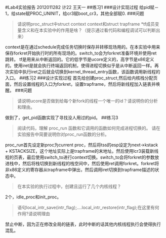 #Lab4实验报告
2012011282 计22 王天一
##练习1
###设计实现过程
给pid赋－1，给state赋PROC_UNINIT，给cr3赋boot_cr3，其他全部赋0.
###问题
>请说明proc_struct中struct context context和struct trapframe *tf成员变量含义和在本实验中的作用是啥？（提示通过看代码和编程调试可以判断出来）  

context是在通过schedule完成任务切换时保存并转移现场用的。在本实验中用来保存forkret开始执行时的所有现场的。switch_to会为forkret准备环境并使用ret跳转。
tf是用来从中断返回的。它的低字节是ucore定义的，高字节是x86定义的。使用iret是就会执行终端返回机制，使得进程切换似乎是从中断返回一样。再次实验中执行iret之后就会切换到kernel_thread_entry函数，该函数调用新线程的入口。
##练习2
###设计实现过程
首先给创建proc_struct,然后给内核栈分配页面，然后设置线程的入口为forkret，设置trapframe，然后将新线程加入链表并唤醒。
###问题
>请说明ucore是否做到给每个新fork的线程一个唯一的id？请说明你的分析和理由。

做到了，get_pid函数实现了寻找没人用过的pid。
##练习3
>阅读代码，理解 proc_run 函数和它调用的函数如何完成进程切换的。
>请在实验报告中简要说明你对proc_run函数的分析。  

proc_run首先设定新proc为current proc，然后将tss的esp设定为next->kstack + KSTACKSIZE，这个地址实际上是trapframe的末地址。然后使用lcr3装载新线程的页表，最后使用switch_to进行context切换。switch_to会将forkret的参数放进栈中，然后将栈切换到新线程的栈空间中，然后使用ret调用forkret。forkret将非x86定义的寄存器从trapframe中弹出，然后调用iret切换到trapframe描述的状态中。

>在本实验的执行过程中，创建且运行了几个内核线程？

2个，idle_proc和init_proc。
>语句local_intr_save(intr_flag);....local_intr_restore(intr_flag);在这里有何作用?请说明理由

禁止中断，因为正在修改全局的链表，此时中断的话其他内核线程执行会使得执行混乱。